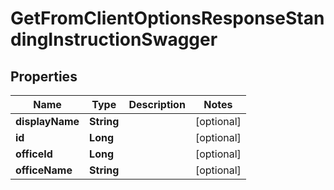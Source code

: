 

# GetFromClientOptionsResponseStandingInstructionSwagger


## Properties

| Name | Type | Description | Notes |
|------------ | ------------- | ------------- | -------------|
|**displayName** | **String** |  |  [optional] |
|**id** | **Long** |  |  [optional] |
|**officeId** | **Long** |  |  [optional] |
|**officeName** | **String** |  |  [optional] |




